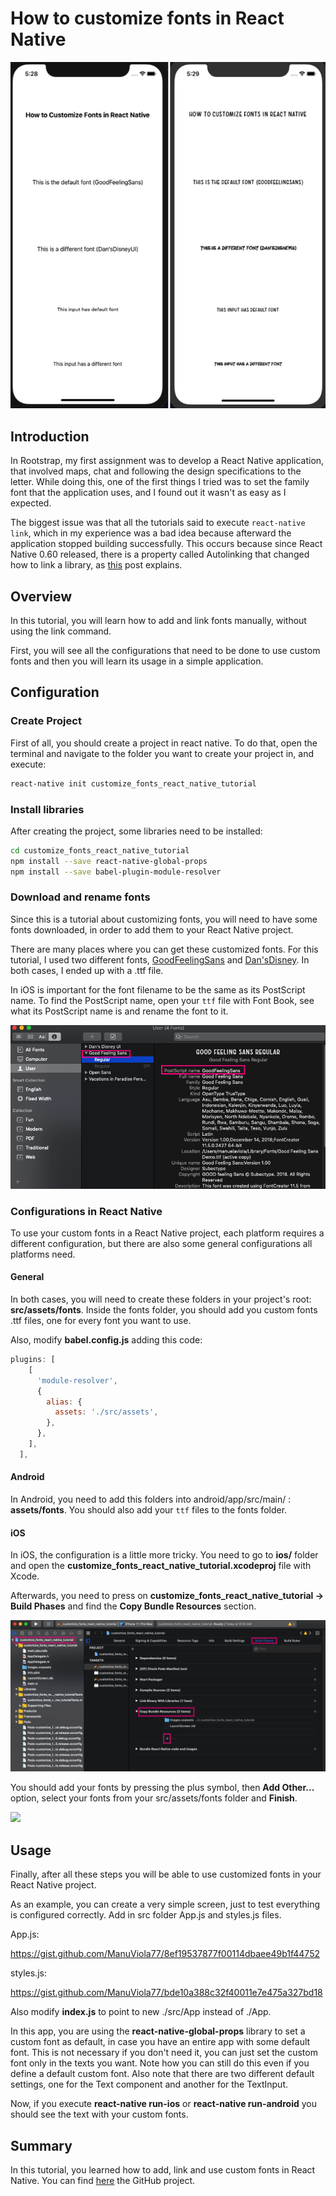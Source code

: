 # How to customize fonts in React Native

![Main image](images/customize_fonts_main.png)

## Introduction

In Rootstrap, my first assignment was to develop a React Native application, that involved maps, chat and following the design specifications to the letter. While doing this, one of the first things I tried was to set the family font that the application uses, and I found out it wasn't as easy as I expected.

The biggest issue was that all the tutorials said to execute `react-native link`, which in my experience was a bad idea because afterward the application stopped building successfully. This occurs because since React Native 0.60 released, there is a property called Autolinking that changed how to link a library, as [this](https://aboutreact.com/react-native-autolinking/) post explains.

## Overview

In this tutorial, you will learn how to add and link fonts manually, without using the link command.

First, you will see all the configurations that need to be done to use custom fonts and then you will learn its usage in a simple application.

## Configuration

### Create Project

First of all, you should create a project in react native. To do that, open the terminal and navigate to the folder you want to create your project in, and execute:

```sh
react-native init customize_fonts_react_native_tutorial
```

### Install libraries

After creating the project, some libraries need to be installed:

```sh
cd customize_fonts_react_native_tutorial
npm install --save react-native-global-props
npm install --save babel-plugin-module-resolver
```

### Download and rename fonts

Since this is a tutorial about customizing fonts, you will need to have some fonts downloaded, in order to add them to your React Native project.

There are many places where you can get these customized fonts. For this tutorial, I used two different fonts, [GoodFeelingSans](https://www.wfonts.com/font/good-feeling-sans) and [Dan'sDisney](https://www.fontspace.com/dans-disney-font-f24536). In both cases, I ended up with a .ttf file.

In iOS is important for the font filename to be the same as its PostScript name. To find the PostScript name, open your `ttf` file with Font Book, see what its PostScript name is and rename the font to it.

![Font Book](images/customize_fonts_postscript_name.png)

### Configurations in React Native

To use your custom fonts in a React Native project, each platform requires a different configuration, but there are also some general configurations all platforms need.

#### General

In both cases, you will need to create these folders in your project's root: **src/assets/fonts**. Inside the fonts folder, you should add you custom fonts .ttf files, one for every font you want to use.

Also, modify **babel.config.js** adding this code:

```js
plugins: [
    [
      'module-resolver',
      {
        alias: {
          assets: './src/assets',
        },
      },
    ],
  ],
```

#### Android

In Android, you need to add this folders into android/app/src/main/ : **assets/fonts**. You should also add your `ttf` files to the fonts folder.

#### iOS

In iOS, the configuration is a little more tricky. You need to go to **ios/** folder and open the
**customize_fonts_react_native_tutorial.xcodeproj** file with Xcode.

Afterwards, you need to press on **customize_fonts_react_native_tutorial -> Build Phases** and find the **Copy Bundle Resources** section.

![IOS](images/customize_fonts_add_ios.png)

You should add your fonts by pressing the plus symbol, then **Add Other...** option, select your fonts from your src/assets/fonts folder and **Finish**.

![](http://g.recordit.co/QpziFaqrls.gif)

## Usage

Finally, after all these steps you will be able to use customized fonts in your React Native project.

As an example, you can create a very simple screen, just to test everything is configured correctly. Add in src folder App.js and styles.js files.

App.js:

https://gist.github.com/ManuViola77/8ef19537877f00114dbaee49b1f44752

styles.js:

https://gist.github.com/ManuViola77/bde10a388c32f40011e7e475a327bd18

Also modify **index.js** to point to new ./src/App instead of ./App.

In this app, you are using the **react-native-global-props** library to set a custom font as default, in case you have an entire app with some default font. This is not necessary if you don't need it, you can just set the custom font only in the texts you want. Note how you can still do this even if you define a default custom font. Also note that there are two different default settings, one for the Text component and another for the TextInput.

Now, if you execute **react-native run-ios** or **react-native run-android** you should see the text with your custom fonts.

## Summary

In this tutorial, you learned how to add, link and use custom fonts in React Native. You can find [here](https://github.com/ManuViola77/customize_fonts_react_native_tutorial) the GitHub project.
